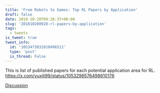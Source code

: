 ```yaml
---
title: 'From Robots to Games: Top RL Papers by Application'
draft: false
date: 2018-10-20T09:28:37+00:00
slug: '201810200928-rl-papers-by-application'
tags:
  - tweets
is_tweet: true
tweet_info:
  id: '1053473031010496512'
  type: 'post'
  is_thread: False
---
```




This is list of published papers for each potential application area for RL. <https://x.com/yuxili99/status/1053296576498610176>

[Discussion](https://x.com/sytelus/status/1053473031010496512)
